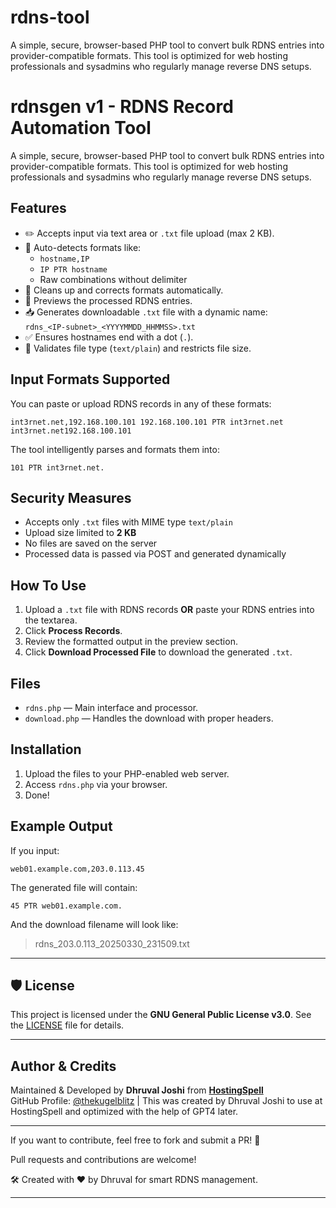 # rdns-tool
A simple, secure, browser-based PHP tool to convert bulk RDNS entries into provider-compatible formats. This tool is optimized for web hosting professionals and sysadmins who regularly manage reverse DNS setups.

# rdnsgen v1 - RDNS Record Automation Tool

A simple, secure, browser-based PHP tool to convert bulk RDNS entries into provider-compatible formats. This tool is optimized for web hosting professionals and sysadmins who regularly manage reverse DNS setups.

## Features

- ✏️ Accepts input via text area or `.txt` file upload (max 2 KB).
- 🧠 Auto-detects formats like:
  - `hostname,IP`
  - `IP PTR hostname`
  - Raw combinations without delimiter
- 🧹 Cleans up and corrects formats automatically.
- 📄 Previews the processed RDNS entries.
- 📥 Generates downloadable `.txt` file with a dynamic name:  
  `rdns_<IP-subnet>_<YYYYMMDD_HHMMSS>.txt`
- ✅ Ensures hostnames end with a dot (`.`).
- 🔐 Validates file type (`text/plain`) and restricts file size.

## Input Formats Supported

You can paste or upload RDNS records in any of these formats:

`int3rnet.net,192.168.100.101 192.168.100.101 PTR int3rnet.net int3rnet.net192.168.100.101`

The tool intelligently parses and formats them into:

`101 PTR int3rnet.net.`


## Security Measures

- Accepts only `.txt` files with MIME type `text/plain`
- Upload size limited to **2 KB**
- No files are saved on the server
- Processed data is passed via POST and generated dynamically

## How To Use

1. Upload a `.txt` file with RDNS records **OR** paste your RDNS entries into the textarea.
2. Click **Process Records**.
3. Review the formatted output in the preview section.
4. Click **Download Processed File** to download the generated `.txt`.

## Files

- `rdns.php` — Main interface and processor.
- `download.php` — Handles the download with proper headers.

## Installation

1. Upload the files to your PHP-enabled web server.
2. Access `rdns.php` via your browser.
3. Done!

## Example Output

If you input:

`web01.example.com,203.0.113.45`

The generated file will contain:

`45 PTR web01.example.com.`

And the download filename will look like:

> rdns_203.0.113_20250330_231509.txt

---

## 🛡️ License

This project is licensed under the **GNU General Public License v3.0**. See the [LICENSE](LICENSE) file for details.

---

## Author & Credits

Maintained & Developed by **Dhruval Joshi** from **[HostingSpell](https://hostingspell.com)**  
GitHub Profile: [@thekugelblitz](https://github.com/thekugelblitz) | 
This was created by Dhruval Joshi to use at HostingSpell and optimized with the help of GPT4 later.

---

If you want to contribute, feel free to fork and submit a PR! 🚀

Pull requests and contributions are welcome!

🛠 Created with ❤️ by Dhruval for smart RDNS management.

---











